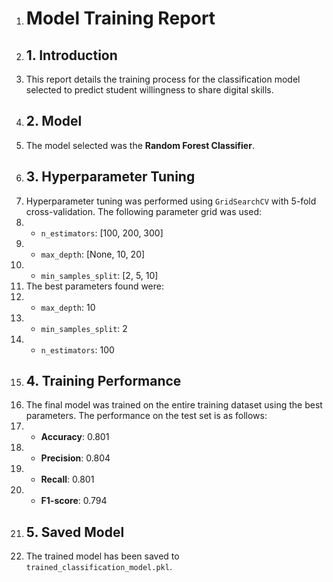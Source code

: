 1. # Model Training Report
2. ## 1. Introduction
3. This report details the training process for the classification model selected to predict student willingness to share digital skills.
4. ## 2. Model
5. The model selected was the **Random Forest Classifier**.
6. ## 3. Hyperparameter Tuning
7. Hyperparameter tuning was performed using `GridSearchCV` with 5-fold cross-validation. The following parameter grid was used:
8. - `n_estimators`: [100, 200, 300]
9. - `max_depth`: [None, 10, 20]
10. - `min_samples_split`: [2, 5, 10]
11. The best parameters found were:
12. - `max_depth`: 10
13. - `min_samples_split`: 2
14. - `n_estimators`: 100
15. ## 4. Training Performance
16. The final model was trained on the entire training dataset using the best parameters. The performance on the test set is as follows:
17. - **Accuracy**: 0.801
18. - **Precision**: 0.804
19. - **Recall**: 0.801
20. - **F1-score**: 0.794
21. ## 5. Saved Model
22. The trained model has been saved to `trained_classification_model.pkl`.
